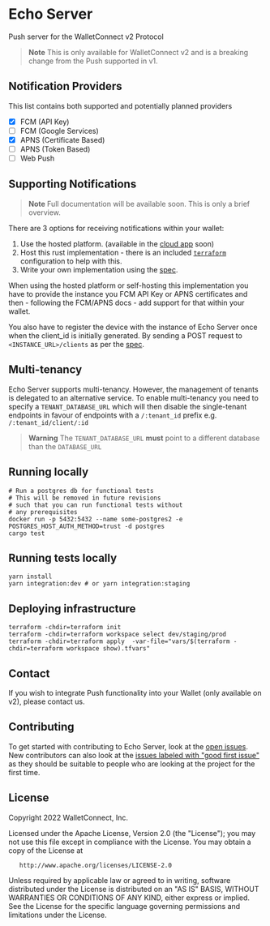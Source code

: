 # Echo Server
Push server for the WalletConnect v2 Protocol

> **Note** This is only available for WalletConnect v2 and is a breaking change from the Push supported in v1.

## Notification Providers
This list contains both supported and potentially planned providers
- [x] FCM (API Key)
- [ ] FCM (Google Services)
- [x] APNS (Certificate Based)
- [ ] APNS (Token Based)
- [ ] Web Push

## Supporting Notifications
> **Note** Full documentation will be available soon. This is only a brief overview.

There are 3 options for receiving notifications within your wallet:
1. Use the hosted platform. (available in the [cloud app](https://cloud.walletconnect.com) soon)
2. Host this rust implementation - there is an included [`terraform`](https://github.com/WalletConnect/echo-server/tree/main/terraform) 
configuration to help with this.
3. Write your own implementation using the [spec](./spec/spec.md).

When using the hosted platform or self-hosting this implementation you have to provide the instance
you FCM API Key or APNS certificates and then - following the FCM/APNS docs - add support for that within your
wallet.

You also have to register the device with the instance of Echo Server once when the client_id is initially
generated. By sending a POST request to `<INSTANCE_URL>/clients` as per the [spec](./spec/spec.md).

## Multi-tenancy
Echo Server supports multi-tenancy. However, the management of tenants is delegated to an alternative service. 
To enable multi-tenancy you need to specify a `TENANT_DATABASE_URL` which will then disable the single-tenant
endpoints in favour of endpoints with a `/:tenant_id` prefix e.g. `/:tenant_id/client/:id`

> **Warning**
> The `TENANT_DATABASE_URL` **must** point to a different database than the `DATABASE_URL`

## Running locally

```
# Run a postgres db for functional tests
# This will be removed in future revisions
# such that you can run functional tests without
# any prerequisites
docker run -p 5432:5432 --name some-postgres2 -e POSTGRES_HOST_AUTH_METHOD=trust -d postgres
cargo test
```

## Running tests locally

```
yarn install
yarn integration:dev # or yarn integration:staging
```

## Deploying infrastructure

```
terraform -chdir=terraform init
terraform -chdir=terraform workspace select dev/staging/prod
terraform -chdir=terraform apply  -var-file="vars/$(terraform -chdir=terraform workspace show).tfvars"
```

## Contact
If you wish to integrate Push functionality into your Wallet (only available on v2), please contact us.

## Contributing
To get started with contributing to Echo Server, look at the [open issues](https://github.com/WalletConnect/echo-server/issues?q=is:issue+is:open+label:%22help+wanted%22).
New contributors can also look at the [issues labeled with "good first issue"](https://github.com/WalletConnect/echo-server/issues?q=is:issue+is:open+label:%22good+first+issue%22) 
as they should be suitable to people who are looking at the project for the first time.

## License
Copyright 2022 WalletConnect, Inc.

Licensed under the Apache License, Version 2.0 (the "License");
you may not use this file except in compliance with the License.
You may obtain a copy of the License at

       http://www.apache.org/licenses/LICENSE-2.0

Unless required by applicable law or agreed to in writing, software
distributed under the License is distributed on an "AS IS" BASIS,
WITHOUT WARRANTIES OR CONDITIONS OF ANY KIND, either express or implied.
See the License for the specific language governing permissions and
limitations under the License.
